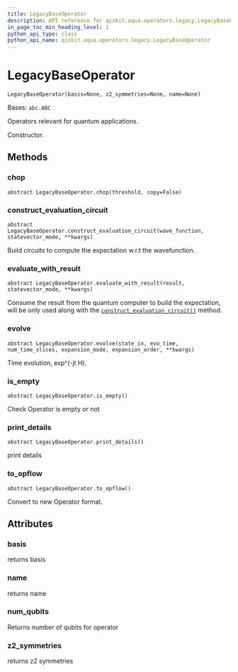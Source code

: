 ```yaml
---
title: LegacyBaseOperator
description: API reference for qiskit.aqua.operators.legacy.LegacyBaseOperator
in_page_toc_min_heading_level: 1
python_api_type: class
python_api_name: qiskit.aqua.operators.legacy.LegacyBaseOperator
---
```


# LegacyBaseOperator

<span id="qiskit.aqua.operators.legacy.LegacyBaseOperator" />

`LegacyBaseOperator(basis=None, z2_symmetries=None, name=None)`

Bases: `abc.ABC`

Operators relevant for quantum applications.

Constructor.

## Methods

### chop

<span id="qiskit.aqua.operators.legacy.LegacyBaseOperator.chop" />

`abstract LegacyBaseOperator.chop(threshold, copy=False)`

### construct\_evaluation\_circuit

<span id="qiskit.aqua.operators.legacy.LegacyBaseOperator.construct_evaluation_circuit" />

`abstract LegacyBaseOperator.construct_evaluation_circuit(wave_function, statevector_mode, **kwargs)`

Build circuits to compute the expectation w\.r.t the wavefunction.

### evaluate\_with\_result

<span id="qiskit.aqua.operators.legacy.LegacyBaseOperator.evaluate_with_result" />

`abstract LegacyBaseOperator.evaluate_with_result(result, statevector_mode, **kwargs)`

Consume the result from the quantum computer to build the expectation, will be only used along with the [`construct_evaluation_circuit()`](qiskit.aqua.operators.legacy.LegacyBaseOperator#construct_evaluation_circuit "qiskit.aqua.operators.legacy.LegacyBaseOperator.construct_evaluation_circuit") method.

### evolve

<span id="qiskit.aqua.operators.legacy.LegacyBaseOperator.evolve" />

`abstract LegacyBaseOperator.evolve(state_in, evo_time, num_time_slices, expansion_mode, expansion_order, **kwargs)`

Time evolution, exp^(-jt H).

### is\_empty

<span id="qiskit.aqua.operators.legacy.LegacyBaseOperator.is_empty" />

`abstract LegacyBaseOperator.is_empty()`

Check Operator is empty or not

### print\_details

<span id="qiskit.aqua.operators.legacy.LegacyBaseOperator.print_details" />

`abstract LegacyBaseOperator.print_details()`

print details

### to\_opflow

<span id="qiskit.aqua.operators.legacy.LegacyBaseOperator.to_opflow" />

`abstract LegacyBaseOperator.to_opflow()`

Convert to new Operator format.

## Attributes

<span id="qiskit.aqua.operators.legacy.LegacyBaseOperator.basis" />

### basis

returns basis

<span id="qiskit.aqua.operators.legacy.LegacyBaseOperator.name" />

### name

returns name

<span id="qiskit.aqua.operators.legacy.LegacyBaseOperator.num_qubits" />

### num\_qubits

Returns number of qubits for operator

<span id="qiskit.aqua.operators.legacy.LegacyBaseOperator.z2_symmetries" />

### z2\_symmetries

returns z2 symmetries

